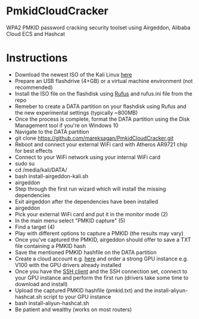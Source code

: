 # PmkidCloudCracker
WPA2 PMKID password cracking security toolset using Airgeddon, Alibaba Cloud ECS and Hashcat

# Instructions
* Download the newest ISO of the Kali Linux [here](https://cdimage.kali.org/kali-2020.2/kali-linux-2020.2-live-amd64.iso)
* Prepare an USB flashdrive (4+GB) or a virtual machine environment (not recommended)
* Install the ISO file on the flashdisk using [Rufus](https://github.com/pbatard/rufus/releases/download/v3.11/rufus-3.11p.exe) and rufus.ini file from the repo
* Remeber to create a DATA partition on your flashdisk using Rufus and the new experimental settings (typically ~800MB)
* Once the process is complete, format the DATA partition using the Disk Management tool if you're on Windows 10
* Navigate to the DATA partition
* git clone https://github.com/mareksagan/PmkidCloudCracker.git
* Reboot and connect your external WiFi card with Atheros AR9721 chip for best effects
* Connect to your WiFi network using your internal WiFi card
* sudo su
* cd /media/kali/DATA/
* bash install-airgeddon-kali.sh
* airgeddon
* Step through the first run wizard which will install the missing dependencies
* Exit airgeddon after the dependencies have been installed
* airgeddon
* Pick your external WiFi card and put it in the monitor mode (2)
* In the main menu select "PMKID capture" (5)
* Find a target (4)
* Play with different options to capture a PMKID (the results may vary)
* Once you've captured the PMKID, airgeddon should offer to save a TXT file containing a PMKID hash
* Save the mentioned PMKID hashfile on the DATA partition
* Create a cloud account e.g. [here](https://www.alibabacloud.com) and order a strong GPU instance e.g. V100 with the GPU drivers already installed
* Once you have the [SSH client](https://download.mobatek.net/2022020030522248/MobaXterm_Portable_v20.2.zip) and the SSH connection set, connect to your GPU instance and perform the first run (drivers take some time to download and install)
* Upload the captured PMKID hashfile (pmkid.txt) and the install-aliyun-hashcat.sh script to your GPU instance
* bash install-aliyun-hashcat.sh
* Be patient and wealthy (works on most routers)
